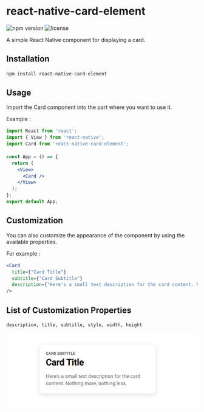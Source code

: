 # react-native-card-element

![npm version](https://img.shields.io/npm/v/react-native-card-element.svg)
![license](https://img.shields.io/npm/l/react-native-card-element.svg)

A simple React Native component for displaying a card.

## Installation

```bash
npm install react-native-card-element
```

## Usage

Import the Card component into the part where you want to use it.

Example :

```jsx
import React from 'react';
import { View } from 'react-native';
import Card from 'react-native-card-element';

const App = () => {
  return (
    <View>
      <Card />
    </View>
  );
};
export default App;
```
## Customization

You can also customize the appearance of the component by using the available properties.

For example :
```jsx
<Card
  title={"Card Title"}
  subtitle={"Card Subtitle"}
  description={"Here's a small text description for the card content. Nothing more, nothing less."}
/>
```

## List of Customization Properties
```txt
description, title, subtitle, style, width, height
```

![Texte alternatif](https://github.com/Mohamed-78/rn-card-element/blob/main/contenu.PNG)

